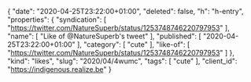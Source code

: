 {
  "date": "2020-04-25T23:22:00+01:00",
  "deleted": false,
  "h": "h-entry",
  "properties": {
    "syndication": [
      "https://twitter.com/NatureSuperb/status/1253748746220797953"
    ],
    "name": [
      "Like of @NatureSuperb's tweet"
    ],
    "published": [
      "2020-04-25T23:22:00+01:00"
    ],
    "category": [
      "cute"
    ],
    "like-of": [
      "https://twitter.com/NatureSuperb/status/1253748746220797953"
    ]
  },
  "kind": "likes",
  "slug": "2020/04/4wumc",
  "tags": [
    "cute"
  ],
  "client_id": "https://indigenous.realize.be"
}
